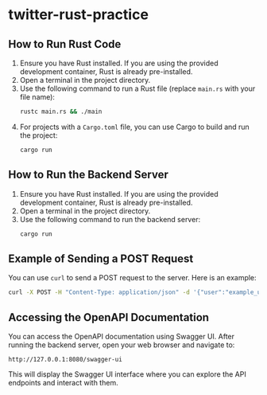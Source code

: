 # twitter-rust-practice

## How to Run Rust Code

1. Ensure you have Rust installed. If you are using the provided development container, Rust is already pre-installed.
2. Open a terminal in the project directory.
3. Use the following command to run a Rust file (replace `main.rs` with your file name):
   ```bash
   rustc main.rs && ./main
   ```
4. For projects with a `Cargo.toml` file, you can use Cargo to build and run the project:
   ```bash
   cargo run
   ```

## How to Run the Backend Server

1. Ensure you have Rust installed. If you are using the provided development container, Rust is already pre-installed.
2. Open a terminal in the project directory.
3. Use the following command to run the backend server:
   ```bash
   cargo run
   ```

## Example of Sending a POST Request

You can use `curl` to send a POST request to the server. Here is an example:

```bash
curl -X POST -H "Content-Type: application/json" -d '{"user":"example_user","content":"Hello, world!"}' http://127.0.0.1:8080/post_tweet
```

## Accessing the OpenAPI Documentation

You can access the OpenAPI documentation using Swagger UI. After running the backend server, open your web browser and navigate to:

```
http://127.0.0.1:8080/swagger-ui
```

This will display the Swagger UI interface where you can explore the API endpoints and interact with them.
